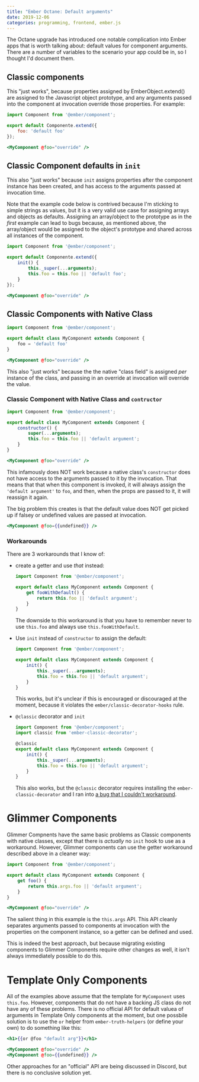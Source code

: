 ```yaml
---
title: "Ember Octane: Default arguments"
date: 2019-12-06
categories: programming, frontend, ember.js
---
```


The Octane upgrade has introduced one notable complication into Ember apps that
is worth talking about: default values for component arguments. There are a number
of variables to the scenario your app could be in, so I thought I'd document them.

## Classic components

This "just works", because properties assigned by EmberObject.extend()
are assigned to the Javascript object prototype, and any arguments passed
into the component at invocation override those properties. For example:

```js
import Component from '@ember/component';

export default Componente.extend({
    foo: 'default foo'
});
```

```hbs
<MyComponent @foo="override" />
```

## Classic Component defaults in `init`

This also "just works" because `init` assigns properties after the component
instance has been created, and has access to the arguments passed at invocation time.

Note that the example code below is contrived because I'm sticking to simple strings as values, but
it is a very valid use case for assigning arrays and objects as defaults. Assigning
an array/object to the prototype as in the *first* example can lead to bugs because, as mentioned
above, the array/object would be assigned to the object's prototype and shared across all instances
of the component.

```js
import Component from '@ember/component';

export default Componente.extend({
    init() {
        this._super(...arguments);
        this.foo = this.foo || 'default foo';
    }
});
```

```hbs
<MyComponent @foo="override" />
```

## Classic Components with Native Class

```js
import Component from '@ember/component';

export default class MyComponent extends Component {
    foo = 'default foo'
}
```

```hbs
<MyComponent @foo="override" />
```

This also "just works" because the the native "class field" is assigned *per* instance of
the class, and passing in an override at invocation will override the value.

### Classic Component with Native Class and `contructor`

```js
import Component from '@ember/component';

export default class MyComponent extends Component {
    constructor() {
        super(...arguments);
        this.foo = this.foo || 'default argument';
    }
}
```

```hbs
<MyComponent @foo="override" />
```

This infamously does NOT work because a native class's `constructor` does not have access
to the arguments passed to it by the invocation. That means that that when this component
is invoked, it will always assign the `'default argument'` to `foo`, and then, when the props
are passed to it, it will reassign it again.

The big problem this creates is that the default value does NOT get picked up if falsey or undefined
values are passed at invocation.

```hbs
<MyComponent @foo={{undefined}} />
```

### Workarounds

There are 3 workarounds that I know of:

- create a getter and use *that* instead:

    ```js
    import Component from '@ember/component';

    export default class MyComponent extends Component {
        get fooWithDefault() {
            return this.foo || 'default argument';
        }
    }
    ```

    The downside to this workaround is that you have to remember never to use `this.foo` and always
    use `this.fooWithDefault`.

- Use `init` instead of `constructor` to assign the default:

    ```js
    import Component from '@ember/component';

    export default class MyComponent extends Component {
        init() {
            this._super(...arguments);
            this.foo = this.foo || 'default argument';
        }
    }
    ```

    This works, but it's unclear if this is encouraged or discouraged at the moment, because it violates
    the `ember/classic-decorator-hooks` rule.

- `@classic` decorator and `init`

    ```js
    import Component from '@ember/component';
    import classic from 'ember-classic-decorator';

    @classic
    export default class MyComponent extends Component {
        init() {
            this._super(...arguments);
            this.foo = this.foo || 'default argument';
        }
    }
    ```

    This also works, but the `@classic` decorator requires installing the `ember-classic-decorator`
    and I ran into [a bug that I couldn't workaround](https://github.com/emberjs/ember-classic-decorator/issues/31).

# Glimmer Components

Glimmer Compnents have the same basic problems as Classic components with native classes,
except that there is *actually* no `init` hook to use as a workaround. However, Glimmer components
can use the getter workaround described above in a cleaner way:

```js
import Component from '@ember/component';

export default class MyComponent extends Component {
    get foo() {
        return this.args.foo || 'default argument';
    }
}
```

```hbs
<MyComponent @foo="override" />
```

The salient thing in this example is the `this.args` API. This API cleanly separates arguments
passed to components at invocation with the properties on the component instance, so a getter
can be defined and used.

This is indeed the best approach, but because migrating existing components to Glimmer Components
require other changes as well, it isn't always immediately possible to do this.

# Template Only Components

All of the examples above assume that the template for `MyComponent` uses `this.foo`. However,
components that do not have a backing JS class do not have any of these problems. There is no
official API for default valuea of arguments in Template Only components at the moment, but
one possbile solution is to use the `or` helper from `ember-truth-helpers` (or define your own)
to do something like this:

```hbs
<h1>{{or @foo "default arg"}}</h1>
```

```hbs
<MyComponent @foo="override" />
<MyComponent @foo={{undefined}} />
```

Other approaches for an "official" API are being discussed in Discord, but there is no conclusive
solution yet.